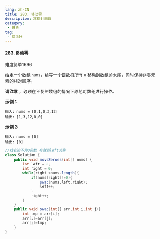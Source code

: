 ```yaml
---
lang: zh-CN
title: 283. 移动零
description: 双指针题目
category: 
 - 算法
tag:
 - 双指针
---
```


#### [283. 移动零](https://leetcode.cn/problems/move-zeroes/)

难度简单1696

给定一个数组 `nums`，编写一个函数将所有 `0` 移动到数组的末尾，同时保持非零元素的相对顺序。

**请注意** ，必须在不复制数组的情况下原地对数组进行操作。

 

**示例 1:**

```
输入: nums = [0,1,0,3,12]
输出: [1,3,12,0,0]
```

**示例 2:**

```
输入: nums = [0]
输出: [0]
```

```java
//找右边不为0的数 有就和left交换
class Solution {
    public void moveZeroes(int[] nums) {
        int left = 0;
        int right = 0;
        while(right <nums.length){
            if(nums[right]!=0){
                swap(nums,left,right);
                left++;
            }
            right++;
        }
    }
    public void swap(int[] arr,int i,int j){
        int tmp = arr[i];
        arr[i]=arr[j];
        arr[j]=tmp;
    }
}
```

